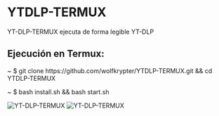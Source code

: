 # YTDLP-TERMUX
YT-DLP-TERMUX ejecuta de forma
legible YT-DLP

<h2>Ejecución en Termux:</h2>

<p>~ $ git clone https://github.com/wolfkrypter/YTDLP-TERMUX.git && cd YTDLP-TERMUX</p>
<p>~ $ bash install.sh && bash start.sh</p>

<img src="https://i.imgur.com/cyFlKjI.jpeg" alt="YT-DLP-TERMUX">

<img src="https://i.imgur.com/YSKR6TP.jpeg" alt="YT-DLP-TERMUX">
